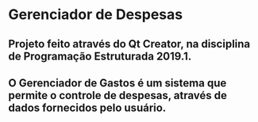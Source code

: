 # Gerenciador de Despesas

## Projeto feito através do Qt Creator, na disciplina de Programação Estruturada 2019.1.
## O Gerenciador de Gastos é um sistema que permite o controle de despesas, através de dados fornecidos pelo usuário.


